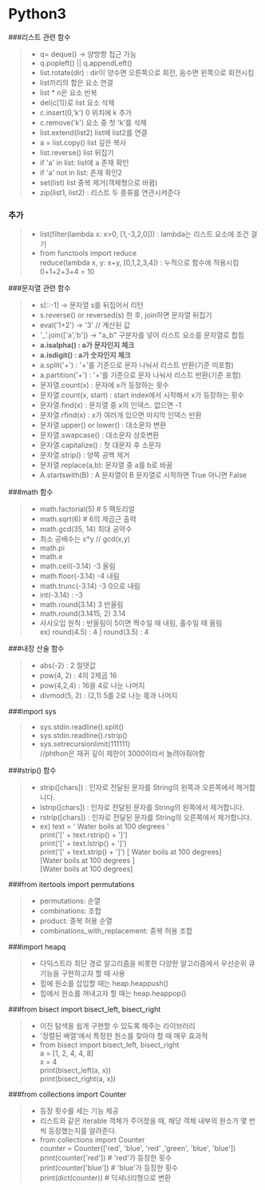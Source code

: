 # Python3



###리스트 관련 함수
>- q= deque() -> 양방향 접근 가능 </br>
> - q.popleft() || q.appendLeft()
> - list.rotate(dir) : dir이 양수면 오른쪽으로 회전, 음수면 왼쪽으로 회전시킴<br/>
> - list끼리의 합은 요소 연결
> - list * n은 요소 반복
> - del(c[1])로 list 요소 삭제
> - c.insert(0,'k') 0 위치에 k 추가
> - c.remove('k') 요소 중 첫 'k'를 삭제
> - list.extend(list2) list에 list2를 연결
> - a = list.copy()  list 깊은 복사
> - list.reverse() list 뒤집기
> - if 'a' in list: list에 a 존재 확인
> - if 'a' not in list: 존재 확인2
> - set(list) list 중복 제거(객체형으로 바뀜)
> - zip(list1, list2) : 리스트 두 종류를 연관시켜준다

### 추가
> - list(filter(lambda x: x>0, [1,-3,2,0])) : lambda는 리스트 요소에 조건 걸기
> - from functools import reduce <br/>
> reduce(lambda x, y: x+y, [0,1,2,3,4])  : 누적으로 함수에 적용시킴 0+1+2+3+4 = 10

###문자열 관련 함수
> - s[::-1] -> 문자열 s를 뒤집어서 리턴
> - s.reverse() or reversed(s) 한 후, join하면 문자열 뒤집기
> - eval('1+2')  -> '3'  // 계산된 값
> - '_'.join(['a','b']) -> "a_b"
> 구분자를 넣어 리스트 요소를 문자열로 합침
> - **a.isalpha() : a가 문자인지 체크**
> - **a.isdigit() : a가 숫자인지 체크**
> - a.split('+') : '+'를 기준으로 문자 나눠서 리스트 반환(기준 미포함)
> - a.partition('+') : '+'를 기준으로 문자 나눠서 리스트 반환(기준 포함) 
> - 문자열.count(x) : 문자에 x가 등장하는 횟수
> - 문자열.count(x, start) : start index에서 시작해서 x가 등장하는 횟수
> - 문자열.find(x) : 문자열 중 x의 인덱스. 없으면 -1
> - 문자열.rfind(x) : x가 여러개 있으면 마지막 인덱스 반환
> - 문자열.upper() or lower() : 대소문자 변환
> - 문자열.swapcase() : 대소문자 상호변환
> - 문자열.capitalize() : 첫 대문자 후 소문자
> - 문자열.strip() : 양쪽 공백 제거
> - 문자열.replace(a,b): 문자열 중 a를 b로 바꿈
> - A.startswith(B) : A 문자열이 B 문자열로 시작하면 True 아니면 False


###math 함수
>- math.factorial(5) # 5 팩토리얼
>- math.sqrt(6) # 6의 제곱근 출력
>- math.gcd(35, 14) 최대 공약수
>- 최소 공배수는 x*y // gcd(x,y)
>- math.pi
>- math.e
>- math.ceil(-3.14) -3 올림
>- math.floor(-3.14) -4 내림
>- math.trunc(-3.14) -3 0으로 내림
>- int(-3.14) : -3
>- math.round(3.14) 3 반올림
>- math.round(3.1415, 2) 3.14
>- 사사오입 원칙 : 반올림이 5이면 짝수일 때 내림, 홀수일 때 올림
><br/> ex) round(4.5) : 4 | round(3.5) : 4

###내장 산술 함수
> - abs(-2) : 2 절댓값 
> - pow(4, 2) : 4의 2제곱 16
> - pow(4,2,4) : 16을 4로 나눈 나머지
> - divmod(5, 2) : (2,1) 5를 2로 나눈 몫과 나머지

###import sys
>- sys.stdin.readline().split()
>- sys.stdin.readline().rstrip()
>- sys.setrecursionlimit(111111)
<br>//phthon은 재귀 깊이 제한이 3000이라서 늘려야줘야함

###strip() 함수
>- strip([chars]) : 인자로 전달된 문자를 String의 왼쪽과 오른쪽에서 제거합니다.
>- lstrip([chars]) : 인자로 전달된 문자를 String의 왼쪽에서 제거합니다.
>- rstrip([chars]) : 인자로 전달된 문자를 String의 오른쪽에서 제거합니다.
>- ex)
>text = ' Water boils at 100 degrees '
</br>print('[' + text.rstrip() + ']')
</br>print('[' + text.lstrip() + ']')
</br>print('[' + text.strip() + ']')
>[ Water boils at 100 degrees]
</br>[Water boils at 100 degrees ]
</br>[Water boils at 100 degrees]

###from itertools import permutations
>- permutations: 순열
>- combinations: 조합
>- product: 중복 허용 순열
>- combinations_with_replacement: 중복 허용 조합


###import heapq
>- 다익스트라 최단 경로 알고리즘을 비롯한 다양한 알고리즘에서 우선순위 큐 기능을 구현하고자 할 때 사용
>- 힙에 원소를 삽입할 때는 heap.heappush()
>- 힙에서 원소를 꺼내고자 할 때는 heap.heappop()


###from bisect import bisect_left, bisect_right
>- 이진 탐색을 쉽게 구현할 수 있도록 해주는 라이브러리
>- '정렬된 배열'에서 특정한 원소를 찾아야 할 때 매우 효과적
>- from bisect import bisect_left, bisect_right
<br>a = [1, 2, 4, 4, 8]
<br>x = 4
<br>print(bisect_left(a, x))
<br>print(bisect_right(a, x))

###from collections import Counter
>- 등장 횟수를 세는 기능 제공
>- 리스트와 같은 iterable 객체가 주어졌을 때, 해당 객체 내부의 원소가 몇 번씩 등장했는지를 알려준다.
>- from collections import Counter
<br>counter = Counter(['red', 'blue', 'red' ,'green', 'blue', 'blue'])
<br>print(counter['red']) # 'red'가 등장한 횟수
<br>print(counter['blue']) # 'blue'가 등장한 횟수
<br>print(dict(counter)) # 딕셔너리형으로 변환

